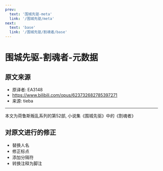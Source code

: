 ```yaml
---
prev:
  text: '围城先驱-meta'
  link: '/围城先驱/meta'
next:
  text: 'base'
  link: '/围城先驱/割魂者/base'
---
```


# 围城先驱-割魂者-元数据

## 原文来源

+ 原译者: EA3148
+ <https://www.bilibili.com/opus/623732682785397271>
+ 来源: tieba

--------

本文为荷鲁斯叛乱系列的第52部, 小说集《围城先驱》中的《割魂者》

## 对原文进行的修正

+ 替换人名
+ 修正标点
+ 添加分隔符
+ 转换注释为脚注
